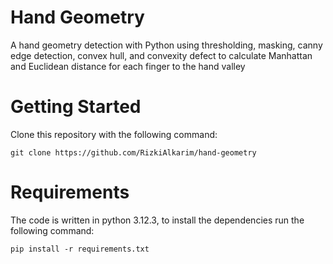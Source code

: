 # Hand Geometry

A hand geometry detection with Python using thresholding, masking, canny edge detection, convex hull, and convexity defect to calculate Manhattan and Euclidean distance for each finger to the hand valley

# Getting Started

Clone this repository with the following command:

```
git clone https://github.com/RizkiAlkarim/hand-geometry
```

# Requirements

The code is written in python 3.12.3, to install the dependencies run the following command:

```
pip install -r requirements.txt
```
